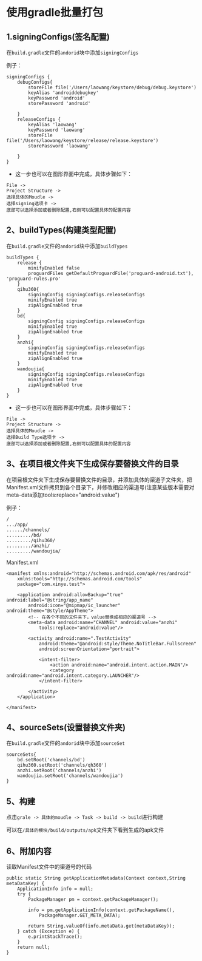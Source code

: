# 使用gradle批量打包

## 1.signingConfigs(签名配置)

在`build.gradle`文件的`andorid`块中添加`signingConfigs`

例子：

```
signingConfigs {
    debugConfigs{
        storeFile file('/Users/laowang/keystore/debug/debug.keystore')
        keyAlias 'androiddebugkey'
        keyPassword 'android'
        storePassword 'android'

    }
    releaseConfigs {
        keyAlias 'laowang'
        keyPassword 'laowang'
        storeFile file('/Users/laowang/keystore/release/release.keystore')
        storePassword 'laowang'

    }
}
```

* 这一步也可以在图形界面中完成，具体步骤如下：

```
File -> 
Project Structure -> 
选择具体的Moudle -> 
选择signing选项卡 -> 
底部可以选择添加或者删除配置,右侧可以配置具体的配置内容
```

## 2、buildTypes(构建类型配置)
在`build.gradle`文件的`andorid`块中添加`buildTypes`
```
buildTypes {
    release {
        minifyEnabled false
        proguardFiles getDefaultProguardFile('proguard-android.txt'), 'proguard-rules.pro'
    }
    qihu360{
        signingConfig signingConfigs.releaseConfigs
        minifyEnabled true
        zipAlignEnabled true
    }
    bd{
        signingConfig signingConfigs.releaseConfigs
        minifyEnabled true
        zipAlignEnabled true
    }
    anzhi{
        signingConfig signingConfigs.releaseConfigs
        minifyEnabled true
        zipAlignEnabled true
    }
    wandoujia{
        signingConfig signingConfigs.releaseConfigs
        minifyEnabled true
        zipAlignEnabled true
    }
}
```
* 这一步也可以在图形界面中完成，具体步骤如下：
```
File -> 
Project Structure -> 
选择具体的Moudle -> 
选择Build Type选项卡 -> 
底部可以选择添加或者删除配置,右侧可以配置具体的配置内容
```

## 3、在项目根文件夹下生成保存要替换文件的目录

在项目根文件夹下生成保存要替换文件的目录，并添加具体的渠道子文件夹，把Manifest.xml文件拷贝到各个目录下，并修改相应的渠道号(注意某些版本需要对meta-data添加tools:replace="android:value")

例子：

```
/
.../app/
....../channels/
........./bd/
........./qihu360/
........./anzhi/
........./wandoujia/
```

Manifest.xml

```
<manifest xmlns:android="http://schemas.android.com/apk/res/android"
    xmlns:tools="http://schemas.android.com/tools"
    package="com.xinye.test">

    <application android:allowBackup="true" android:label="@string/app_name"
        android:icon="@mipmap/ic_launcher" android:theme="@style/AppTheme">
        <!-- 在各个不同的文件夹下，value替换成相应的渠道号 -->
        <meta-data android:name="CHANNEL" android:value="anzhi"
            tools:replace="android:value"/>

        <activity android:name=".TestActivity"
            android:theme="@android:style/Theme.NoTitleBar.Fullscreen"
            android:screenOrientation="portrait">

            <intent-filter>
                <action android:name="android.intent.action.MAIN"/>
                <category android:name="android.intent.category.LAUNCHER"/>
            </intent-filter>

        </activity>
    </application>

</manifest>
```

## 4、sourceSets(设置替换文件夹)

在`build.gradle`文件的`andorid`块中添加`sourceSet`


```
sourceSets{
    bd.setRoot('channels/bd')
    qihu360.setRoot('channels/qh360')
    anzhi.setRoot('channels/anzhi')
    wandoujia.setRoot('channels/wandoujia')
}
```

## 5、构建

点击`grale -> 具体的moudle -> Task -> build -> build`进行构建

可以在`/具体的模块/build/outputs/apk`文件夹下看到生成的apk文件


## 6、附加内容

读取Manifest文件中的渠道号的代码

```
public static String getApplicationMetadata(Context context,String metaDataKey) {
    ApplicationInfo info = null;
    try {
        PackageManager pm = context.getPackageManager();

        info = pm.getApplicationInfo(context.getPackageName(),
            PackageManager.GET_META_DATA);

        return String.valueOf(info.metaData.get(metaDataKey));
    } catch (Exception e) {
        e.printStackTrace();
    }
    return null;
}
```